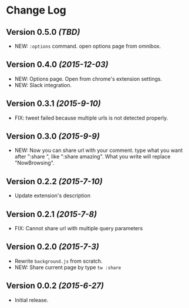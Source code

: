 Change Log
===

Version 0.5.0 *(TBD)*
---------------------

- NEW: `:options` command. open options page from omnibox.


Version 0.4.0 *(2015-12-03)*
----------------------------

- NEW: Options page. Open from chrome's extension settings.
- NEW: Slack integration.


Version 0.3.1 *(2015-9-10)*
---------------------------

- FIX: tweet failed because multiple urls is not detected properly.


Version 0.3.0 *(2015-9-9)*
--------------------------

- NEW: Now you can share url with your comment. type what you want after ":share ", like ":share amazing".
  What you write will replace "NowBrowsing".


Version 0.2.2 *(2015-7-10)*
---------------------------

- Update extension's description

Version 0.2.1 *(2015-7-8)*
--------------------------

- FIX: Cannot share url with multiple query parameters

Version 0.2.0 *(2015-7-3)*
--------------------------

- Rewrite `background.js` from scratch.
- NEW: Share current page by type `tw :share`


Version 0.0.2 *(2015-6-27)*
---------------------------

- Initial release.

